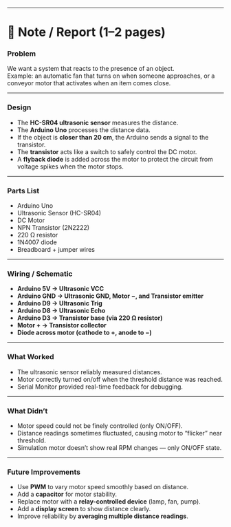 
---

# 📄 Note / Report (1–2 pages)

### Problem
We want a system that reacts to the presence of an object.  
Example: an automatic fan that turns on when someone approaches, or a conveyor motor that activates when an item comes close.  

---

### Design
- The **HC-SR04 ultrasonic sensor** measures the distance.  
- The **Arduino Uno** processes the distance data.  
- If the object is **closer than 20 cm**, the Arduino sends a signal to the transistor.  
- The **transistor** acts like a switch to safely control the DC motor.  
- A **flyback diode** is added across the motor to protect the circuit from voltage spikes when the motor stops.  

---

### Parts List
- Arduino Uno  
- Ultrasonic Sensor (HC-SR04)  
- DC Motor  
- NPN Transistor (2N2222)  
- 220 Ω resistor  
- 1N4007 diode  
- Breadboard + jumper wires  

---

### Wiring / Schematic
- **Arduino 5V → Ultrasonic VCC**  
- **Arduino GND → Ultrasonic GND, Motor −, and Transistor emitter**  
- **Arduino D9 → Ultrasonic Trig**  
- **Arduino D8 → Ultrasonic Echo**  
- **Arduino D3 → Transistor base (via 220 Ω resistor)**  
- **Motor + → Transistor collector**  
- **Diode across motor (cathode to +, anode to −)**  

---

### What Worked
- The ultrasonic sensor reliably measured distances.  
- Motor correctly turned on/off when the threshold distance was reached.  
- Serial Monitor provided real-time feedback for debugging.  

---

### What Didn’t
- Motor speed could not be finely controlled (only ON/OFF).  
- Distance readings sometimes fluctuated, causing motor to “flicker” near threshold.  
- Simulation motor doesn’t show real RPM changes — only ON/OFF state.  

---

### Future Improvements
- Use **PWM** to vary motor speed smoothly based on distance.  
- Add a **capacitor** for motor stability.  
- Replace motor with a **relay-controlled device** (lamp, fan, pump).  
- Add a **display screen** to show distance clearly.  
- Improve reliability by **averaging multiple distance readings**.  


